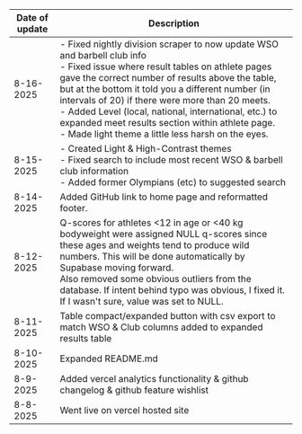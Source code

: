 | Date of update | Description |
| -------------- | ----------- |
| 8-16-2025      | - Fixed nightly division scraper to now update WSO and barbell club info <br> - Fixed issue where result tables on athlete pages gave the correct number of results above the table, but at the bottom it told you a different number (in intervals of 20) if there were more than 20 meets. <br> - Added Level (local, national, international, etc.) to expanded meet results section within athlete page. <br> - Made light theme a little less harsh on the eyes. |
| 8-15-2025      | - Created Light & High-Contrast themes <br> - Fixed search to include most recent WSO & barbell club information <br> - Added former Olympians (etc) to suggested search |
| 8-14-2025      | Added GitHub link to home page and reformatted footer. |
| 8-12-2025      | Q-scores for athletes <12 in age or <40 kg bodyweight were assigned NULL q-scores since these ages and weights tend to produce wild numbers. This will be done automatically by Supabase moving forward. <br> Also removed some obvious outliers from the database. If intent behind typo was obvious, I fixed it. If I wasn't sure, value was set to NULL. |
| 8-11-2025      | Table compact/expanded button with csv export to match WSO & Club columns added to expanded results table |
| 8-10-2025      | Expanded README.md |
| 8-9-2025       | Added vercel analytics functionality & github changelog & github feature wishlist |
| 8-8-2025       | Went live on vercel hosted site   |
